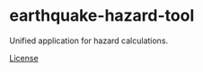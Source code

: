 earthquake-hazard-tool
==============

Unified application for hazard calculations.

[License](License.md)
